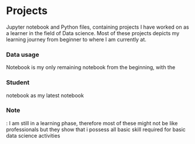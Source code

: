 # Projects
<p>Jupyter notebook and Python files, containing projects I have worked on as a learner in the field of Data science.
Most of these projects depicts my learning journey from beginner to where I am currently at.</p>

<p> <h3>Data usage </h3> Notebook is my only remaining notebook from the beginning, with the <h3>Student</h3> notebook as my latest notebook</p>

<p> <h3>Note</h3>: I am still in a learning phase, therefore most of these might not be like professionals but they show that i possess all basic skill required for basic data science activities </p>
